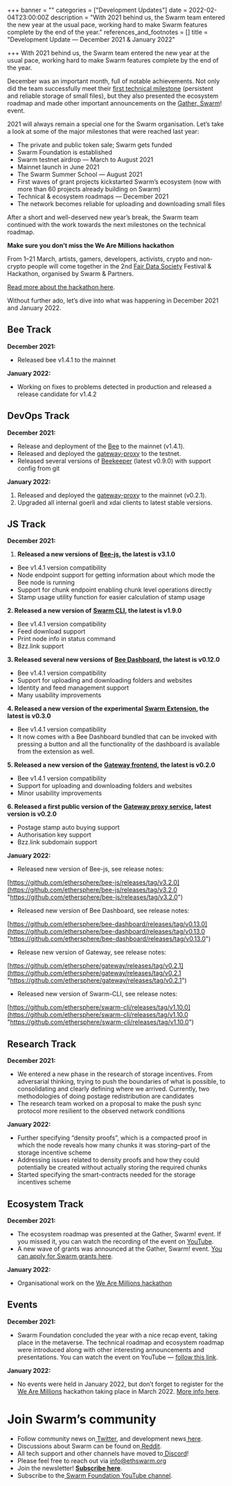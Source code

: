 +++
banner = ""
categories = ["Development Updates"]
date = 2022-02-04T23:00:00Z
description = "With 2021 behind us, the Swarm team entered the new year at the usual pace, working hard to make Swarm features complete by the end of the year."
references_and_footnotes = []
title = "Development Update — December 2021 & January 2022"

+++
With 2021 behind us, the Swarm team entered the new year at the usual pace, working hard to make Swarm features complete by the end of the year.

December was an important month, full of notable achievements. Not only did the team successfully meet their [first technical milestone](https://medium.com/ethereum-swarm/announcing-the-swarm-foundation-technical-milestones-e66bba8dc6b) (persistent and reliable storage of small files), but they also presented the ecosystem roadmap and made other important announcements on the [Gather, Swarm](https://www.youtube.com/watch?v=oNJMybgus40)! event.

2021 will always remain a special one for the Swarm organisation. Let’s take a look at some of the major milestones that were reached last year:

* The private and public token sale; Swarm gets funded
* Swarm Foundation is established
* Swarm testnet airdrop — March to August 2021
* Mainnet launch in June 2021
* The Swarm Summer School — August 2021
* First waves of grant projects kickstarted Swarm’s ecosystem (now with more than 60 projects already building on Swarm)
* Technical & ecosystem roadmaps — December 2021
* The network becomes reliable for uploading and downloading small files

After a short and well-deserved new year’s break, the Swarm team continued with the work towards the next milestones on the technical roadmap.

**Make sure you don’t miss the We Are Millions hackathon**

From 1–21 March, artists, gamers, developers, activists, crypto and non-crypto people will come together in the 2nd [Fair Data Society](https://fairdatasociety.org/) Festival & Hackathon, organised by Swarm & Partners.

[Read more about the hackathon here](https://medium.com/ethereum-swarm/we-are-millions-building-a-better-web-48687b03f8dd).

Without further ado, let’s dive into what was happening in December 2021 and January 2022.

## **Bee Track**

**December 2021:**

* Released bee v1.4.1 to the mainnet

**January 2022:**

* Working on fixes to problems detected in production and released a release candidate for v1.4.2

## **DevOps Track**

**December 2021:**

* Release and deployment of the [Bee](https://github.com/ethersphere/bee) to the mainnet (v1.4.1).
* Released and deployed the [gateway-proxy](https://github.com/ethersphere/gateway-proxy) to the testnet.
* Released several versions of [Beekeeper](https://github.com/ethersphere/beekeeper) (latest v0.9.0) with support config from git

**January 2022:**

1. Released and deployed the [gateway-proxy](https://github.com/ethersphere/gateway-proxy) to the mainnet (v0.2.1).
2. Upgraded all internal goerli and xdai clients to latest stable versions.

## **JS Track**

**December 2021:**

1. **Released a new versions of** [**Bee-js**](https://github.com/ethersphere/bee-js)**, the latest is v3.1.0**

* Bee v1.4.1 version compatibility
* Node endpoint support for getting information about which mode the Bee node is running
* Support for chunk endpoint enabling chunk level operations directly
* Stamp usage utility function for easier calculation of stamp usage

**2. Released a new version of** [**Swarm CLI**](https://github.com/ethersphere/swarm-cli)**, the latest is v1.9.0**

* Bee v1.4.1 version compatibility
* Feed download support
* Print node info in status command
* Bzz.link support

**3. Released several new versions of** [**Bee Dashboard**](https://github.com/ethersphere/bee-dashboard)**, the latest is v0.12.0**

* Bee v1.4.1 version compatibility
* Support for uploading and downloading folders and websites
* Identity and feed management support
* Many usability improvements

**4. Released a new version of the experimental** [**Swarm Extension**](https://github.com/ethersphere/swarm-extension)**, the latest is v0.3.0**

* Bee v1.4.1 version compatibility
* It now comes with a Bee Dashboard bundled that can be invoked with pressing a button and all the functionality of the dashboard is available from the extension as well.

**5. Released a new version of the** [**Gateway frontend**](https://github.com/ethersphere/gateway)**, the latest is v0.2.0**

* Bee v1.4.1 version compatibility
* Support for uploading and downloading folders and websites
* Minor usability improvements

**6. Released a first public version of the** [**Gateway proxy service**](https://github.com/ethersphere/gateway-proxy)**, latest version is v0.2.0**

* Postage stamp auto buying support
* Authorisation key support
* Bzz.link subdomain support

**January 2022:**

* Released new version of Bee-js, see release notes:

[https://github.com/ethersphere/bee-js/releases/tag/v3.2.0](https://github.com/ethersphere/bee-js/releases/tag/v3.2.0 "https://github.com/ethersphere/bee-js/releases/tag/v3.2.0")

* Released new version of Bee Dashboard, see release notes:

[https://github.com/ethersphere/bee-dashboard/releases/tag/v0.13.0](https://github.com/ethersphere/bee-dashboard/releases/tag/v0.13.0 "https://github.com/ethersphere/bee-dashboard/releases/tag/v0.13.0")

* Release new version of Gateway, see release notes:

[https://github.com/ethersphere/gateway/releases/tag/v0.2.1](https://github.com/ethersphere/gateway/releases/tag/v0.2.1 "https://github.com/ethersphere/gateway/releases/tag/v0.2.1")

* Released new version of Swarm-CLI, see release notes:

[https://github.com/ethersphere/swarm-cli/releases/tag/v1.10.0](https://github.com/ethersphere/swarm-cli/releases/tag/v1.10.0 "https://github.com/ethersphere/swarm-cli/releases/tag/v1.10.0")

## **Research Track**

**December 2021:**

* We entered a new phase in the research of storage incentives. From adversarial thinking, trying to push the boundaries of what is possible, to consolidating and clearly defining where we arrived. Currently, two methodologies of doing postage redistribution are candidates
* The research team worked on a proposal to make the push sync protocol more resilient to the observed network conditions

**January 2022:**

* Further specifying “density proofs”, which is a compacted proof in which the node reveals how many chunks it was storing–part of the storage incentive scheme
* Addressing issues related to density proofs and how they could potentially be created without actually storing the required chunks
* Started specifying the smart-contracts needed for the storage incentives scheme

## **Ecosystem Track**

**December 2021:**

* The ecosystem roadmap was presented at the Gather, Swarm! event. If you missed it, you can watch the recording of the event on [YouTube](https://www.youtube.com/watch?v=oNJMybgus40).
* A new wave of grants was announced at the Gather, Swarm! event. [You can apply for Swarm grants here](https://my.ethswarm.org/grants).

**January 2022:**

* Organisational work on the [We Are Millions hackathon](https://medium.com/ethereum-swarm/we-are-millions-building-a-better-web-48687b03f8dd)

## **Events**

**December 2021:**

* Swarm Foundation concluded the year with a nice recap event, taking place in the metaverse. The technical roadmap and ecosystem roadmap were introduced along with other interesting announcements and presentations. You can watch the event on YouTube — [follow this link](https://www.youtube.com/watch?v=oNJMybgus40).

**January 2022:**

* No events were held in January 2022, but don’t forget to register for the [We Are Millions](https://www.wearemillions.online/) hackathon taking place in March 2022. [More info here](https://medium.com/ethereum-swarm/we-are-millions-building-a-better-web-48687b03f8dd).

# Join Swarm’s community

* Follow community news on[ Twitter](https://twitter.com/ethswarmhive), and development news[ here](https://twitter.com/ethswarm).
* Discussions about Swarm can be found on[ Reddit](https://www.reddit.com/r/ethswarm/).
* All tech support and other channels have moved to[ Discord](https://discord.gg/wdghaQsGq5)!
* Please feel free to reach out via [info@ethswarm.org](mailto:info@ethswarm.org)
* Join the newsletter! [**Subscribe here**](https://www.ethswarm.org/newsletter.html).
* Subscribe to the[ Swarm Foundation YouTube channel](https://www.youtube.com/channel/UCu6ywn9MTqdREuE6xuRkskA/videos).